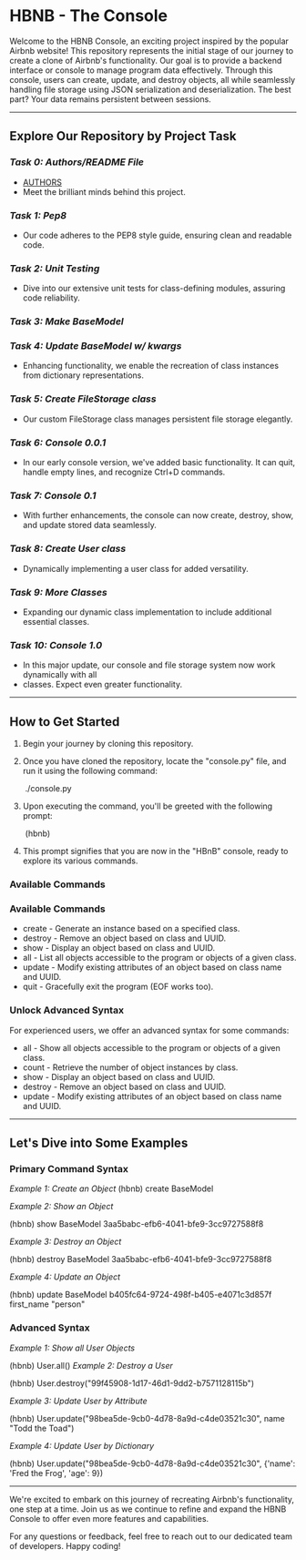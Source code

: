 # HBNB - The Console

Welcome to the HBNB Console, an exciting project inspired by the popular Airbnb website! This repository represents the initial stage of our journey to create a clone of Airbnb's functionality. Our goal is to provide a backend interface or console to manage program data effectively. Through this console, users can create, update, and destroy objects, all while seamlessly handling file storage using JSON serialization and deserialization. The best part? Your data remains persistent between sessions.

---

## Explore Our Repository by Project Task

### *Task 0: Authors/README File*
- [AUTHORS](https://github.com/justinmajetich/AirBnB_clone/blob/dev/AUTHORS)
- Meet the brilliant minds behind this project.

### *Task 1: Pep8*
- Our code adheres to the PEP8 style guide, ensuring clean and readable code.

### *Task 2: Unit Testing*
- Dive into our extensive unit tests for class-defining modules, assuring code reliability.

### *Task 3: Make BaseModel*
### *Task 4: Update BaseModel w/ kwargs*
- Enhancing functionality, we enable the recreation of class instances from dictionary representations.

### *Task 5: Create FileStorage class*
- Our custom FileStorage class manages persistent file storage elegantly.

### *Task 6: Console 0.0.1*
- In our early console version, we've added basic functionality. It can quit, handle empty lines, and recognize Ctrl+D commands.

### *Task 7: Console 0.1*
- With further enhancements, the console can now create, destroy, show, and update stored data seamlessly.

### *Task 8: Create User class*
- Dynamically implementing a user class for added versatility.

### *Task 9: More Classes*
- Expanding our dynamic class implementation to include additional essential classes.

### *Task 10: Console 1.0*
- In this major update, our console and file storage system now work dynamically with all
- classes. Expect even greater functionality.

---

## How to Get Started

1. Begin your journey by cloning this repository.

2. Once you have cloned the repository, locate the "console.py" file, and run it using the following command:

   
   ./console.py
   

3. Upon executing the command, you'll be greeted with the following prompt:

   
   (hbnb)
   

4. This prompt signifies that you are now in the "HBnB" console, ready to explore its various commands.

### Available Commands
### Available Commands
- create - Generate an instance based on a specified class.
- destroy - Remove an object based on class and UUID.
- show - Display an object based on class and UUID.
- all - List all objects accessible to the program or objects of a given class.
- update - Modify existing attributes of an object based on class name and UUID.
- quit - Gracefully exit the program (EOF works too).

### Unlock Advanced Syntax
For experienced users, we offer an advanced syntax for some commands:

- all - Show all objects accessible to the program or objects of a given class.
- count - Retrieve the number of object instances by class.
- show - Display an object based on class and UUID.
- destroy - Remove an object based on class and UUID.
- update - Modify existing attributes of an object based on class name and UUID.

---

## Let's Dive into Some Examples

### Primary Command Syntax

*Example 1: Create an Object*
(hbnb) create BaseModel


*Example 2: Show an Object*

(hbnb) show BaseModel 3aa5babc-efb6-4041-bfe9-3cc9727588f8


*Example 3: Destroy an Object*

(hbnb) destroy BaseModel 3aa5babc-efb6-4041-bfe9-3cc9727588f8


*Example 4: Update an Object*

(hbnb) update BaseModel b405fc64-9724-498f-b405-e4071c3d857f first_name "person"


### Advanced Syntax

*Example 1: Show all User Objects*

(hbnb) User.all()
*Example 2: Destroy a User*

(hbnb) User.destroy("99f45908-1d17-46d1-9dd2-b7571128115b")


*Example 3: Update User by Attribute*

(hbnb) User.update("98bea5de-9cb0-4d78-8a9d-c4de03521c30", name "Todd the Toad")


*Example 4: Update User by Dictionary*

(hbnb) User.update("98bea5de-9cb0-4d78-8a9d-c4de03521c30", {'name': 'Fred the Frog', 'age': 9})


---

We're excited to embark on this journey of recreating Airbnb's functionality, one step at a time. Join us as we continue to refine and expand the HBNB Console to offer even more features and capabilities.

For any questions or feedback, feel free to reach out to our dedicated team of developers. Happy coding!

